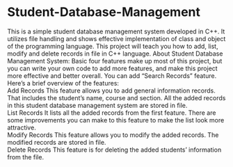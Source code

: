 # Student-Database-Management
This is a simple student database management system developed in C++. It utilizes file handling and shows effective implementation of class and object of the programming language. This project will teach you how to add, list, modify and delete records in file in C++ language.  About Student Database Management System:  Basic four features make up most of this project, but you can write your own code to add more features, and make this project more effective and better overall. You can add “Search Records” feature. Here’s a brief overview of the features:    
Add Records This feature allows you to add general information records. That includes the student’s name, course and section. All the added records in this student database management system are stored in file.   
List Records It lists all the added records from the first feature. There are some improvements you can make to this feature to make the list look more attractive.   
Modify Records This feature allows you to modify the added records. The modified records are stored in file.  
Delete Records This feature is for deleting the added students’ information from the file.
